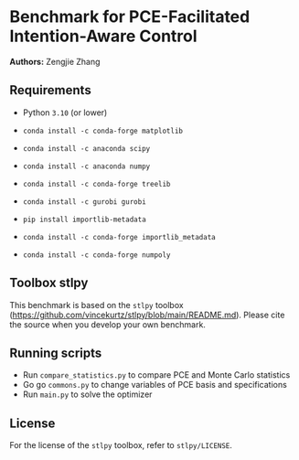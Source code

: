 # Benchmark for PCE-Facilitated Intention-Aware Control

**Authors:** Zengjie Zhang

## Requirements
 - Python `3.10` (or lower)

- `conda install -c conda-forge matplotlib`
- `conda install -c anaconda scipy`
- `conda install -c anaconda numpy`
- `conda install -c conda-forge treelib`
- `conda install -c gurobi gurobi`
- `pip install importlib-metadata`
- `conda install -c conda-forge importlib_metadata`
- `conda install -c conda-forge numpoly`

## Toolbox stlpy

This benchmark is based on the `stlpy` toolbox (https://github.com/vincekurtz/stlpy/blob/main/README.md). Please cite the source when you develop your own benchmark.

## Running scripts

- Run `compare_statistics.py` to compare PCE and Monte Carlo statistics
- Go go `commons.py` to change variables of PCE basis and specifications
- Run `main.py` to solve the optimizer

## License

For the license of the `stlpy` toolbox, refer to `stlpy/LICENSE`.
